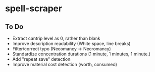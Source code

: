 # spell-scraper

## To Do

- Extract cantrip level as 0, rather than blank
- Improve description readability (White space, line breaks)
- Filter/correct typo (Necomancy -> Necromancy)
- Standardize concentration durations (1 minute, 1 minutes, 1 minute.)
- Add "repeat save" detection
- Improve material cost detection (worth, consumed)
